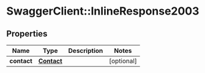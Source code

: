 # SwaggerClient::InlineResponse2003

## Properties
Name | Type | Description | Notes
------------ | ------------- | ------------- | -------------
**contact** | [**Contact**](Contact.md) |  | [optional] 


